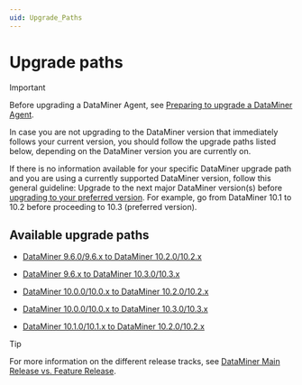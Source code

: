 ```yaml
---
uid: Upgrade_Paths
---
```


# Upgrade paths

> [!IMPORTANT]
> Before upgrading a DataMiner Agent, see [Preparing to upgrade a DataMiner Agent](xref:Preparing_to_upgrade_a_DataMiner_Agent).

In case you are not upgrading to the DataMiner version that immediately follows your current version, you should follow the upgrade paths listed below, depending on the DataMiner version you are currently on.

If there is no information available for your specific DataMiner upgrade path and you are using a currently supported DataMiner version, follow this general guideline: Upgrade to the next major DataMiner version(s) before [upgrading to your preferred version](xref:Upgrading_a_DataMiner_Agent_using_DataMiner_Taskbar_Utility). For example, go from DataMiner 10.1 to 10.2 before proceeding to 10.3 (preferred version).

## Available upgrade paths

- [DataMiner 9.6.0/9.6.x to DataMiner 10.2.0/10.2.x](xref:Upgrade_path_960-96x_to_1020-102x)

- [DataMiner 9.6.x to DataMiner 10.3.0/10.3.x](xref:Upgrade_path_960-96x_to_1030-103x)

- [DataMiner 10.0.0/10.0.x to DataMiner 10.2.0/10.2.x](xref:Upgrade_path_1000-100x_to_1020-102x)

- [DataMiner 10.0.0/10.0.x to DataMiner 10.3.0/10.3.x](xref:Upgrade_path_1000-100x_to_1030-103x)

- [DataMiner 10.1.0/10.1.x to DataMiner 10.2.0/10.2.x](xref:Upgrade_path_1010-101x_to_1020-102x)

> [!TIP]
> For more information on the different release tracks, see [DataMiner Main Release vs. Feature Release](xref:DataMiner_MR_vs_FR).
